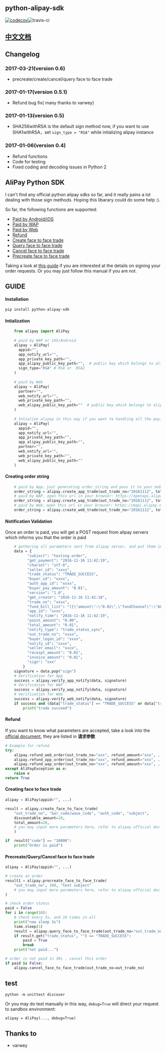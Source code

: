 ## python-alipay-sdk
[![codecov](https://codecov.io/gh/fzlee/alipay/branch/master/graph/badge.svg)](https://codecov.io/gh/fzlee/alipay)![travis-ci](https://travis-ci.org/fzlee/alipay.svg?branch=master)
## [中文文档](https://github.com/fzlee/alipay/blob/master/README.zh-hans.md)
## Changelog

### 2017-03-21(version 0.6)
* precreate/create/cancel/query face to face trade

### 2017-01-17(version 0.5.1)
* Refund bug fix( many thanks to varwey)

### 2017-01-13(version 0.5)
* SHA256withRSA is the default sign method now, if you want to use SHA1withRSA，set `sign_type = "RSA"` while intializing alipay instance

### 2017-01-06(version 0.4)
* Refund functions
* Code for testing
* Fixed coding and decoding issues in Python 2 

##  AliPay Python SDK
I can't find any official python alipay sdks so far, and it really pains a lot dealing with those sign methods. Hoping this libarary could do some help :).

So far, the following functions are supported:
* [Paid by Android/iOS](https://doc.open.alipay.com/docs/doc.htm?treeId=193&articleId=105051&docType=1)
* [Paid by WAP](https://doc.open.alipay.com/docs/doc.htm?treeId=193&articleId=105288&docType=1)
* [Paid by Web](https://doc.open.alipay.com/doc2/detail?treeId=62&articleId=103566&docType=1)
* [Refund](https://doc.open.alipay.com/docs/api.htm?docType=4&apiId=759)
* [Create face to face trade](https://doc.open.alipay.com/docs/api.htm?docType=4&apiId=850)
* [Query face to face trade](https://doc.open.alipay.com/docs/api.htm?docType=4&apiId=757)
* [Cancel face to face trade](https://doc.open.alipay.com/docs/api.htm?docType=4&apiId=866)
* [Precreate face to face trade](https://doc.open.alipay.com/docs/api.htm?docType=4&apiId=862)

Taking a look at [this guide](https://ifconfiger.com/page/python-alipay-sdk) if you are interested at the details on signing your order requests.
Or you may just follow this manual if you are not.

## GUIDE
#### Installation

```bash
pip install python-alipay-sdk
```

#### Intialization
```Python
    from alipay import AliPay
    
    # paid by WAP or iOS/Android
    alipay = AliPay(
      appid="",
      app_notify_url="", 
      app_private_key_path="", 
      app_alipay_public_key_path="",  # public key which belongs to alipay, this is used to validate messages sent from alipay server.
      sign_type="RSA" # RSA or  RSA2
    )
    
    # paid by Web
    alipay = AliPay(
      partner="",
      web_notify_url="", 
      web_private_key_path="", 
      web_alipay_public_key_path=""  # public key which belongs to alipay, this is used to validate messages sent from alipay server.
    )
    
    # Intialize alipay in this way if you want to handling all the paying methods mentioned,  
    alipay = AliPay(
      appid="",
      app_notify_url="", 
      app_private_key_path="",
      app_alipay_public_key_path="",
      partner="", 
      web_notify_url="",
      web_private_key_path="", 
      web_alipay_public_key_path="" 
    )
```
    
#### Creating order string
```Python
    # paid by App，just generating order_string and pass it to your mobile app
    order_string = alipay.create_app_trade(out_trade_no="20161112", total_amount=0.01, subject="testing order")
    # paid by WAP, open this url in your browser: https://openapi.alipay.com/gateway.do? + order_string
    order_string = alipay.create_wap_trade(out_trade_no="20161112", total_amount=0.01, subject="testing order", return_url="https://example.com")
    # paid by Web，open this url in your browser: https://mapi.alipay.com/gateway.do? + order_string
    order_string = alipay.create_web_trade(out_trade_no="20161112", total_amount=0.01, subject="testing order", return_url="https://example.com")
```
#### Notification Validation
Once an order is paid, you will get a POST request from alipay servers which informs you that the order is paid 

```Python
    # gathering all parameters sent from alipay server, and put them in a dictionary called data
    data = {
          "subject": "testing order",
          "gmt_payment": "2016-11-16 11:42:19",
          "charset": "utf-8",
          "seller_id": "xxxx",
          "trade_status": "TRADE_SUCCESS",
          "buyer_id": "xxxx",
          "auth_app_id": "xxxx",
          "buyer_pay_amount": "0.01",
          "version": "1.0",
          "gmt_create": "2016-11-16 11:42:18",
          "trade_no": "xxxx",
          "fund_bill_list": "[{\"amount\":\"0.01\",\"fundChannel\":\"ALIPAYACCOUNT\"}]",
          "app_id": "xxxx",
          "notify_time": "2016-11-16 11:42:19",
          "point_amount": "0.00",
          "total_amount": "0.01",
          "notify_type": "trade_status_sync",
          "out_trade_no": "xxxx",
          "buyer_logon_id": "xxxx",
          "notify_id": "xxxx",
          "seller_email": "xxxx",
          "receipt_amount": "0.01",
          "invoice_amount": "0.01",
          "sign": "xxx"
        }
    signature = data.pop("sign")
    # Verification for App
    success = alipay.verify_app_notify(data, signature)
    # Verification for WAP
    success = alipay.verify_wap_notify(data, signature)
    # Verification for Web
    success = alipay.verify_web_notify(data, signature)
    if success and (data["trade_status"] == "TRADE_SUCCESS" or data["trade_status"] == "TRADE_FINISHED" ):
        print("trade succeed")
```

#### Refund

If you want to know what parameters are accepted, take a look into the [official document](https://doc.open.alipay.com/docs/api.htm?docType=4&apiId=759), they are listed in **请求参数**

```Python
# Example for refund
try:
    alipay.refund_web_order(out_trade_no="xxx", refund_amount="xxx", ...)
    alipay.refund_app_order(out_trade_no="xxx", refund_amount="xxx", ...)
    alipay.refund_wap_order(out_trade_no="xxx", refund_amount="xxx", ...)
except AliPayException as e:
    raise e
return True
```

#### Creating face to face trade

```Python
alipay = AliPay(appid="", ...)

result = alipay.create_face_to_face_trade(
    "out_trade_no", "bar_code/wave_code", "auth_code", "subject",
    discountable_amount=10,
    total_amount=20,
    # you may input more parameters here, refer to alipay official doc for details
    )

if  result["code"] == "10000":
    print("Order is paid")
```

#### Precreate/Query/Cancel face to face trade
```Python
alipay = AliPay(appid="", ...)

# create an order
result1 = alipay.precreate_face_to_face_trade(
    "out_trade_no", 100, "test subject"
    # you may input more parameters here, refer to alipay official doc for details
)

# check order status
paid = False
for i in range(10):
    # check every 3s, and 10 times in all
    print("now sleep 3s")
    time.sleep(3)
    result = alipay.query_face_to_face_trade(out_trade_no="out_trade_no24")
    if result.get("trade_status", "") == "TRADE_SUCCESS":
        paid = True
        break
    print("not paid...")

# order is not paid in 30s , cancel this order
if paid is False:
    alipay.cancel_face_to_face_trade(out_trade_no=out_trade_no)

```

## test
```
python -m unittest discover
```

Or you may do test manually in this way, `debug=True` will direct your request to sandbox environment:
```
alipay = AliPay(..., debug=True)
```

## Thanks to
* varwey
